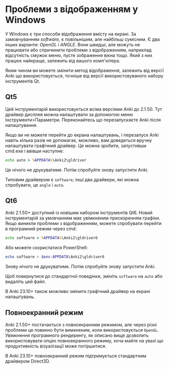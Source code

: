 # Проблеми з відображенням у Windows

<!-- toc -->

У Windows є три способи відображення вмісту на екрані. За замовчуванням _software_, є повільнішим, але найбільш сумісним. Є два інших варіанти: _OpenGL_ і _ANGLE_. Вони швидші, але
можуть не працювати або спричинити проблеми з відображенням, наприклад відсутність смужок меню, пусте зображення вікна тощо. Який з них працює найкраще, залежить від вашого комп'ютера.

Яким чином ви можете змінити метод відображення, залежить від версії Anki що
використовується, точніше від версії використовуваного набору інструментів Qt.

## Qt5

Цей інструментарій використовується всіма версіями Anki до 2.1.50.
Тут драйвер дисплея можна налаштувати за допомогою меню Інструменти>Параметри. Переконайтесь
що перезапускаєте Anki після налаштування.

Якщо ви не можете перейти до екрана налаштувань, і перезапуск Anki навіть кілька разів не допомагає, можливо, вам доведеться вручну налаштувати графічний драйвер. Це
можна зробити, запустивши cmd.exe і ввівши наступне:

``` bat
echo auto > %APPDATA%\Anki2\gldriver
```

Це нічого не друкуватиме. Потім спробуйте знову запустити Anki.

Типовим драйвером є `software`; інші два драйвери, які можна спробувати, це `angle` і `auto`.

## Qt6

Anki 2.1.50+ доступний із новішим набором інструментів Qt6. Новий інструментарій
за умовчанням має увімкненим прискоренням графіки. Якщо виникли проблеми з відображенням, можете спробувати перейти в програмний режим через cmd:

```bat
echo software > %APPDATA%\Anki2\gldriver6
```

Або можете скористатися PowerShell:

```powershell
echo software > $env:APPDATA\Anki2\gldriver6
```

Знову нічого не друкуватиме. Потім спробуйте знову запустити Anki.

Щоб повернутися до стандартної поведінки, змініть `software` на `auto` або видаліть цей файл.

В Anki 23.10+ також можливо змінити графічний драйвер на екрані налаштувань.

## Повноекранний режим

Anki 2.1.50+ постачається з повноекранним режимом, але через різні проблеми це повинно
бути вимкненим, коли використовується `OpenGL`. Увімкнення програмного рендерингу, як описано
вище дозволить використовувати опцію повноекранного режиму, хоча майте на увазі
що продуктивність візуалізації може погіршитися.

В Anki 23.10+ повноекранний режим підтримується стандартним драйвером Direct3D.
